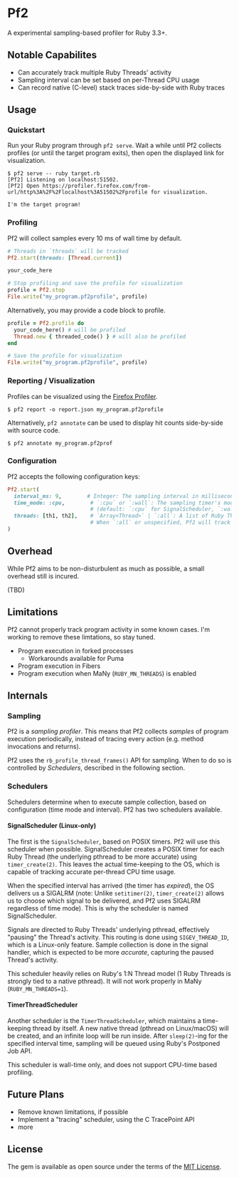 Pf2
===========

A experimental sampling-based profiler for Ruby 3.3+.

Notable Capabilites
--------

- Can accurately track multiple Ruby Threads' activity
- Sampling interval can be set based on per-Thread CPU usage
- Can record native (C-level) stack traces side-by-side with Ruby traces

Usage
--------

### Quickstart

Run your Ruby program through `pf2 serve`.
Wait a while until Pf2 collects profiles (or until the target program exits), then open the displayed link for visualization.

```
$ pf2 serve -- ruby target.rb
[Pf2] Listening on localhost:51502.
[Pf2] Open https://profiler.firefox.com/from-url/http%3A%2F%2Flocalhost%3A51502%2Fprofile for visualization.

I'm the target program!
```

### Profiling

Pf2 will collect samples every 10 ms of wall time by default.

```ruby
# Threads in `threads` will be tracked
Pf2.start(threads: [Thread.current])

your_code_here

# Stop profiling and save the profile for visualization
profile = Pf2.stop
File.write("my_program.pf2profile", profile)
```

Alternatively, you may provide a code block to profile.

```ruby
profile = Pf2.profile do
  your_code_here() # will be profiled
  Thread.new { threaded_code() } # will also be profiled
end

# Save the profile for visualization
File.write("my_program.pf2profile", profile)
```

### Reporting / Visualization

Profiles can be visualized using the [Firefox Profiler](https://profiler.firefox.com/).

```console
$ pf2 report -o report.json my_program.pf2profile
```

Alternatively, `pf2 annotate` can be used to display hit counts side-by-side with source code.

```console
$ pf2 annotate my_program.pf2prof
```

### Configuration

Pf2 accepts the following configuration keys:

```rb
Pf2.start(
  interval_ms: 9,        # Integer: The sampling interval in milliseconds (default: 9)
  time_mode: :cpu,        # `:cpu` or `:wall`: The sampling timer's mode
                          # (default: `:cpu` for SignalScheduler, `:wall` for TimerThreadScheduler)
  threads: [th1, th2],    # `Array<Thread>` | `:all`: A list of Ruby Threads to be tracked.
                          # When `:all` or unspecified, Pf2 will track all active Threads.
)
```


Overhead
--------

While Pf2 aims to be non-disturbulent as much as possible, a small overhead still is incured.

(TBD)

Limitations
--------

Pf2 cannot properly track program activity in some known cases. I'm working to remove these limtations, so stay tuned.

- Program execution in forked processes
  - Workarounds available for Puma
- Program execution in Fibers
- Program execution when MaNy (`RUBY_MN_THREADS`) is enabled

Internals
--------

### Sampling

Pf2 is a _sampling profiler_. This means that Pf2 collects _samples_ of program execution periodically, instead of tracing every action (e.g. method invocations and returns).

Pf2 uses the `rb_profile_thread_frames()` API for sampling. When to do so is controlled by _Schedulers_, described in the following section.

### Schedulers

Schedulers determine when to execute sample collection, based on configuration (time mode and interval). Pf2 has two schedulers available.

#### SignalScheduler (Linux-only)

The first is the `SignalScheduler`, based on POSIX timers. Pf2 will use this scheduler when possible. SignalScheduler creates a POSIX timer for each Ruby Thread (the underlying pthread to be more accurate) using `timer_create(2)`. This leaves the actual time-keeping to the OS, which is capable of tracking accurate per-thread CPU time usage.

When the specified interval has arrived (the timer has _expired_), the OS delivers us a SIGALRM (note: Unlike `setitimer(2)`, `timer_create(2)` allows us to choose which signal to be delivered, and Pf2 uses SIGALRM regardless of time mode). This is why the scheduler is named SignalScheduler.

Signals are directed to Ruby Threads' underlying pthread, effectively "pausing" the Thread's activity. This routing is done using `SIGEV_THREAD_ID`, which is a Linux-only feature. Sample collection is done in the signal handler, which is expected to be more _accurate_, capturing the paused Thread's activity.

This scheduler heavily relies on Ruby's 1:N Thread model (1 Ruby Threads is strongly tied to a native pthread). It will not work properly in MaNy (`RUBY_MN_THREADS=1`).

#### TimerThreadScheduler

Another scheduler is the `TimerThreadScheduler`, which maintains a time-keeping thread by itself. A new native thread (pthread on Linux/macOS) will be created, and an infinite loop will be run inside. After `sleep(2)`-ing for the specified interval time, sampling will be queued using Ruby's Postponed Job API.

This scheduler is wall-time only, and does not support CPU-time based profiling.

Future Plans
--------

- Remove known limitations, if possible
- Implement a "tracing" scheduler, using the C TracePoint API
- more


License
--------

The gem is available as open source under the terms of the [MIT License](https://opensource.org/licenses/MIT).
